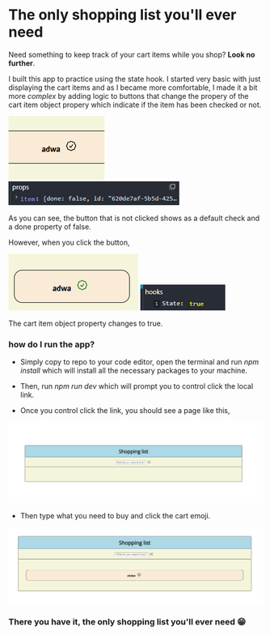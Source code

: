 # The only shopping list you'll ever need

Need something to keep track of your cart items while you shop? **Look no further**.

I built this app to practice using the state hook. I started very basic with just displaying the cart items and as I became more comfortable, I made it a bit more *complex* by adding logic to buttons that change the propery of the cart item object propery which indicate if the item has been checked or not.

![item with uncliecked button](image-1.png)   ![false done property](image-2.png)

As you can see, the button that is not clicked shows as a default check and a done property of false.

However, when you click the button, 

![item with clicked button](image-3.png)   ![true done property](image-4.png)

The cart item object property changes to true.

### how do I run the app?

* Simply copy to repo to your code editor, open the terminal and run *npm install* which will install all the necessary packages to your machine.

* Then, run *npm run dev* which will prompt you to control click the local link.

* Once you control click the link, you should see a page like this,

![intial app start up](image-5.png)

* Then type what you need to buy and click the cart emoji.

![chicken](image-7.png)

### There you have it, the only shopping list you'll ever need 😁



